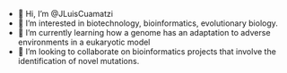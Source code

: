 - 👋 Hi, I’m @JLuisCuamatzi
- 👀 I’m interested in biotechnology, bioinformatics, evolutionary biology.
- 🌱 I’m currently learning how a genome has an adaptation to adverse environments in a eukaryotic model
- 💞️ I’m looking to collaborate on bioinformatics projects that involve the identification of novel mutations.


<!---
JLuisCuamatzi/JLuisCuamatzi is a ✨ special ✨ repository because its `README.md` (this file) appears on your GitHub profile.
You can click the Preview link to take a look at your changes.

<b> Publications </b>

Cuamatzi-Flores, J., Esquivel-Naranjo, E., Nava-Galicia, S., López-Munguía, A., Arroyo-Becerra, A., Villalobos-López, M. A., & Bibbins-Martínez, M. (2019). Differential regulation of Pleurotus ostreatus dye peroxidases gene expression in response to dyes and potential application of recombinant Pleos-DyP1 in decolorization. Plos one, 14(1), e0209711.
--->
